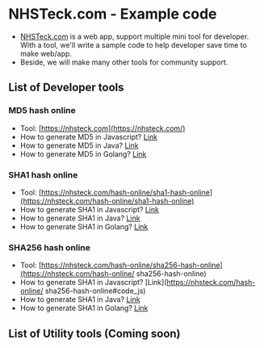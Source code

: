 # NHSTeck.com - Example code
* [NHSTeck.com](https://nhsteck.com) is a web app, support multiple mini tool for developer. With a tool, we'll write a sample code to help developer save time to make web/app. 
* Beside, we will make many other tools for community support.

## List of Developer tools

### MD5 hash online
  * Tool: [https://nhsteck.com](https://nhsteck.com/)
  * How to generate MD5 in Javascript? [Link](https://nhsteck.com#code_js)
  * How to generate MD5 in Java? [Link](https://nhsteck.com#code_java)
  * How to generate MD5 in Golang? [Link](https://nhsteck.com#code_go)

### SHA1 hash online
  * Tool: [https://nhsteck.com/hash-online/sha1-hash-online](https://nhsteck.com/hash-online/sha1-hash-online)
  * How to generate SHA1 in Javascript? [Link](https://nhsteck.com/hash-online/sha1-hash-online#code_js)
  * How to generate SHA1 in Java? [Link](https://nhsteck.com/hash-online/sha1-hash-online#code_java)
  * How to generate SHA1 in Golang? [Link](https://nhsteck.com/hash-online/sha1-hash-online#code_go)

### SHA256 hash online
  * Tool: [https://nhsteck.com/hash-online/sha256-hash-online](https://nhsteck.com/hash-online/
sha256-hash-online)
  * How to generate SHA1 in Javascript? [Link](https://nhsteck.com/hash-online/
sha256-hash-online#code_js)
  * How to generate SHA1 in Java? [Link](https://nhsteck.com/hash-online/sha256-hash-online#code_java)
  * How to generate SHA1 in Golang? [Link](https://nhsteck.com/hash-online/sha256-hash-online#code_go)

## List of Utility tools (Coming soon)
